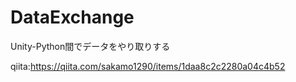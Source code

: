 # DataExchange
Unity-Python間でデータをやり取りする

qiita:https://qiita.com/sakamo1290/items/1daa8c2c2280a04c4b52
